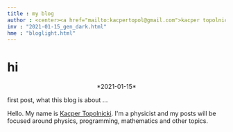 ```yaml
---
title : my blog
author : <center><a href="mailto:kacpertopol@gmail.com">kacper topolnicki</a><center>
inv : "2021-01-15_gen_dark.html"
hme : "bloglight.html"
---
```



# hi
<center>
*2021-01-15*
</center>

first post, what this blog is about ...



Hello. My name is [Kacper Topolnicki](https://kacpertopol.github.io/). I'm a physicist and my posts will be
focused around physics, programming, mathematics and other topics.



